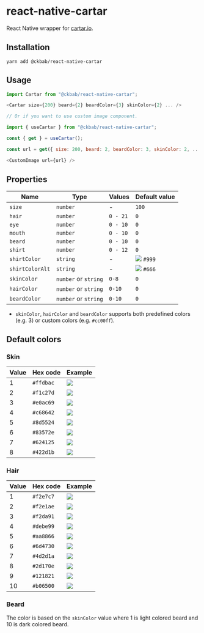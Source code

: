 # react-native-cartar

React Native wrapper for [cartar.io](https://cartar.io).

## Installation

```
yarn add @ckbab/react-native-cartar
```

## Usage

```js
import Cartar from "@ckbab/react-native-cartar";

<Cartar size={200} beard={2} beardColor={3} skinColor={2} ... />

// Or if you want to use custom image component.

import { useCartar } from "@ckbab/react-native-cartar";

const { get } = useCartar();

const url = get({ size: 200, beard: 2, beardColor: 3, skinColor: 2, ... });

<CustomImage url={url} />
```

## Properties

| Name            | Type                 | Values   | Default value                                                |
| --------------- | -------------------- | -------- | ------------------------------------------------------------ |
| `size`          | `number`             | -        | `100`                                                        |
| `hair`          | `number`             | `0 - 21` | `0`                                                          |
| `eye`           | `number`             | `0 - 10` | `0`                                                          |
| `mouth`         | `number`             | `0 - 10` | `0`                                                          |
| `beard`         | `number`             | `0 - 10` | `0`                                                          |
| `shirt`         | `number`             | `0 - 12` | `0`                                                          |
| `shirtColor`    | `string`             | -        | ![](https://via.placeholder.com/16/0984e3/0984e3.png) `#999` |
| `shirtColorAlt` | `string`             | -        | ![](https://via.placeholder.com/16/fefefe/fefefe.png) `#666` |
| `skinColor`     | `number` or `string` | `0-8`    | `0`                                                          |
| `hairColor`     | `number` or `string` | `0-10`   | `0`                                                          |
| `beardColor`    | `number` or `string` | `0-10`   | `0`                                                          |

- `skinColor`, `hairColor` and `beardColor` supports both predefined colors (e.g. 3) or custom colors (e.g. `#cc00ff`).

## Default colors

### Skin

| Value | Hex code  | Example                                               |
| ----- | --------- | ----------------------------------------------------- |
| 1     | `#ffdbac` | ![](https://via.placeholder.com/16/ffdbac/ffdbac.png) |
| 2     | `#f1c27d` | ![](https://via.placeholder.com/16/f1c27d/f1c27d.png) |
| 3     | `#e0ac69` | ![](https://via.placeholder.com/16/e0ac69/e0ac69.png) |
| 4     | `#c68642` | ![](https://via.placeholder.com/16/c68642/c68642.png) |
| 5     | `#8d5524` | ![](https://via.placeholder.com/16/8d5524/8d5524.png) |
| 6     | `#83572e` | ![](https://via.placeholder.com/16/83572e/83572e.png) |
| 7     | `#624125` | ![](https://via.placeholder.com/16/624125/624125.png) |
| 8     | `#422d1b` | ![](https://via.placeholder.com/16/422d1b/422d1b.png) |

### Hair

| Value | Hex code  | Example                                               |
| ----- | --------- | ----------------------------------------------------- |
| 1     | `#f2e7c7` | ![](https://via.placeholder.com/16/f2e7c7/f2e7c7.png) |
| 2     | `#f2e1ae` | ![](https://via.placeholder.com/16/f2e1ae/f2e1ae.png) |
| 3     | `#f2da91` | ![](https://via.placeholder.com/16/f2da91/f2da91.png) |
| 4     | `#debe99` | ![](https://via.placeholder.com/16/debe99/debe99.png) |
| 5     | `#aa8866` | ![](https://via.placeholder.com/16/aa8866/aa8866.png) |
| 6     | `#6d4730` | ![](https://via.placeholder.com/16/6d4730/6d4730.png) |
| 7     | `#4d2d1a` | ![](https://via.placeholder.com/16/4d2d1a/4d2d1a.png) |
| 8     | `#2d170e` | ![](https://via.placeholder.com/16/2d170e/2d170e.png) |
| 9     | `#121821` | ![](https://via.placeholder.com/16/121821/121821.png) |
| 10    | `#b06500` | ![](https://via.placeholder.com/16/b06500/b06500.png) |

### Beard

The color is based on the `skinColor` value where 1 is light colored beard and 10 is dark colored beard.
